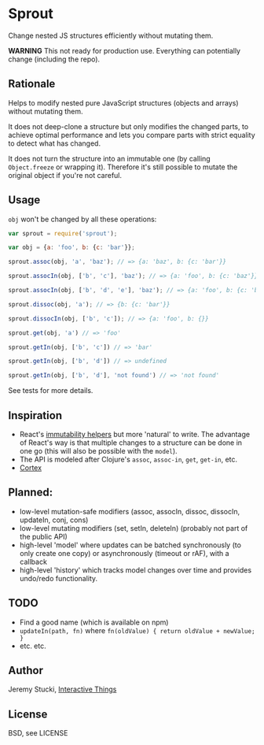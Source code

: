# Sprout

Change nested JS structures efficiently without mutating them.

**WARNING** This not ready for production use. Everything can potentially change (including the repo).

## Rationale

Helps to modify nested pure JavaScript structures (objects and arrays) without mutating them.

It does not deep-clone a structure but only modifies the changed parts, to achieve optimal performance and lets you compare parts with strict equality to detect what has changed.

It does not turn the structure into an immutable one (by calling `Object.freeze` or wrapping it). Therefore it's still possible to mutate the original object if you're not careful.

## Usage

`obj` won't be changed by all these operations:

```js
var sprout = require('sprout');

var obj = {a: 'foo', b: {c: 'bar'}};

sprout.assoc(obj, 'a', 'baz'); // => {a: 'baz', b: {c: 'bar'}}

sprout.assocIn(obj, ['b', 'c'], 'baz'); // => {a: 'foo', b: {c: 'baz'}}

sprout.assocIn(obj, ['b', 'd', 'e'], 'baz'); // => {a: 'foo', b: {c: 'bar', d: {e: 'baz'}}}

sprout.dissoc(obj, 'a'); // => {b: {c: 'bar'}}

sprout.dissocIn(obj, ['b', 'c']); // => {a: 'foo', b: {}}

sprout.get(obj, 'a') // => 'foo'

sprout.getIn(obj, ['b', 'c']) // => 'bar'

sprout.getIn(obj, ['b', 'd']) // => undefined

sprout.getIn(obj, ['b', 'd'], 'not found') // => 'not found'
```

See tests for more details.

## Inspiration

* React's [immutability helpers](http://facebook.github.io/react/docs/update.html) but more 'natural' to write. The advantage of React's way is that multiple changes to a structure can be done in one go (this will also be possible with the `model`).
* The API is modeled after Clojure's `assoc`, `assoc-in`, `get`, `get-in`, etc.
* [Cortex](https://github.com/mquan/cortex)


## Planned:

* low-level mutation-safe modifiers (assoc, assocIn, dissoc, dissocIn, updateIn, conj, cons)
* low-level mutating modifiers (set, setIn, deleteIn) (probably not part of the public API)
* high-level 'model' where updates can be batched synchronously (to only create one copy) or asynchronously (timeout or rAF), with a callback
* high-level 'history' which tracks model changes over time and provides undo/redo functionality.

## TODO

* Find a good name (which is available on npm)
* `updateIn(path, fn)` where `fn(oldValue) { return oldValue + newValue; }`
* etc. etc.

## Author

Jeremy Stucki, [Interactive Things](http://interactivethings.com)

## License

BSD, see LICENSE
